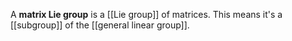 A **matrix Lie group** is a [[Lie group]] of matrices. This means it's a [[subgroup]] of the [[general linear group]].